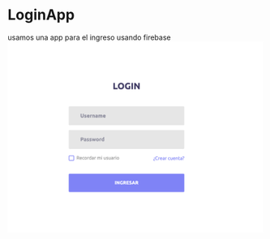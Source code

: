 # LoginApp

usamos una app para el ingreso usando firebase
![](https://github.com/Klerith/angular-login-demoapp/blob/master/src/assets/images/demo.png?raw=true)
